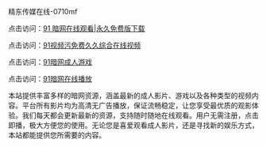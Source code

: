 精东传媒在线-0710mf

点击访问：<a href="https://heiliaoll4qsx.pages.dev">91 暗网在线观看|永久免费版下载</a>

点击访问：<a href="https://heiliaowzu4ur.pages.dev">91视频污免费久久综合在线视频</a>

点击访问：<a href="https://heiliaozj3tjd.pages.dev">91暗网成人游戏</a>

点击访问：<a href="https://heiliaoe8ajia.pages.dev">91暗网在线播放</a>

本站提供丰富多样的暗网资源，涵盖最新的成人影片、游戏以及各种类型的视频内容。平台所有影片均为高清无广告播放，保证流畅稳定，让您享受最优质的观影体验。我们每天都会更新最新的资源，支持随时随地在线观看。用户无需注册，点击即播，极大方便您的使用。无论您是喜爱观看成人影片，还是寻找新的娱乐方式，本站都能提供您所需要的内容。

<span style="display:none;">[Canonical link](https://github.com/cvv20250710/cvv10)</span>
